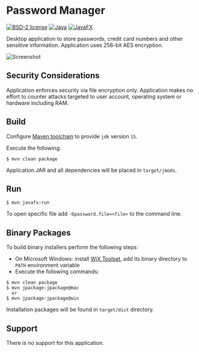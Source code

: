 # Password Manager

[![BSD-2 license](https://img.shields.io/badge/License-BSD--2-informational.svg)](LICENSE)
[![Java](https://img.shields.io/badge/Java-15-orange?logo=java)](https://www.oracle.com/java/technologies/javase-downloads.html)
[![JavaFX](https://img.shields.io/badge/JavaFX-15-orange?logo=java)](https://openjfx.io/)

Desktop application to store passwords, credit card numbers and other sensitive information. 
Application uses 256-bit AES encryption.

![Screenshot](docs/main-window.png)

## Security Considerations

Application enforces security via file encryption only. Application makes no effort to counter attacks targeted 
to user account, operating system or hardware including RAM.

## Build

Configure [Maven toolchain](http://maven.apache.org/guides/mini/guide-using-toolchains.html) to provide ```jdk``` version ```15```.

Execute the following:
```shell script
$ mvn clean package
```

Application JAR and all dependencies will be placed in ```target/jmods```.

## Run

```shell script
$ mvn javafx:run
```

To open specific file add ```-Dpassword.file=<file>``` to the command line.

## Binary Packages

To build binary installers perform the following steps:
* On Microsoft Windows: install [WiX Toolset](https://wixtoolset.org/releases/), add its binary directory to ```PATH``` 
environment variable
* Execute the following commands:

```shell script
$ mvn clean package
$ mvn jpackage:jpackage@mac
  or
$ mvn jpackage:jpackage@win
```

Installation packages will be found in ```target/dist``` directory.

## Support

There is no support for this application.